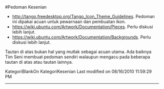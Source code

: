 #Pedoman Kesenian
   * ​http://tango.freedesktop.org/Tango_Icon_Theme_Guidelines. Pedoman ini
      dipakai acuan untuk pewarnaan dan pembuatan ikon.
   * ​https://wiki.ubuntu.com/Artwork/Documentation/Pieces. Perlu diskusi
      lebih lanjut.
   * ​https://wiki.ubuntu.com/Artwork/Documentation/Backgrounds. Perlu diskusi
      lebih lanjut.

Tautan di atas bukan hal yang mutlak sebagai acuan utama. Ada baiknya Tim Seni
membuat pedoman sendiri walaupun mengacu pada beberapa tautan di atas atau
tautan lainnya.

KategoriBlankOn KategoriKesenian
Last modified on 08/16/2010 11:59:29 PM





---
 



